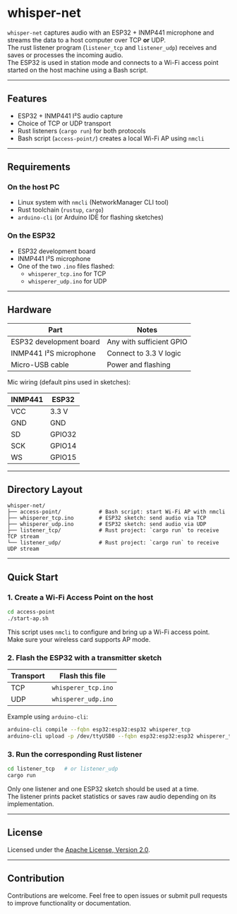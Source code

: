 # whisper-net

`whisper-net` captures audio with an ESP32 + INMP441 microphone and streams the data to a host computer over TCP **or** UDP.  
The rust listener program (`listener_tcp` and `listener_udp`) receives and saves or processes the incoming audio.  
The ESP32 is used in station mode and connects to a Wi-Fi access point started on the host machine using a Bash script.

---

## Features

- ESP32 + INMP441 I²S audio capture  
- Choice of TCP or UDP transport  
- Rust listeners (`cargo run`) for both protocols  
- Bash script (`access-point/`) creates a local Wi-Fi AP using `nmcli`  

---

## Requirements

### On the host PC

- Linux system with `nmcli` (NetworkManager CLI tool)
- Rust toolchain (`rustup`, `cargo`)
- `arduino-cli` (or Arduino IDE for flashing sketches)

### On the ESP32

- ESP32 development board
- INMP441 I²S microphone
- One of the two `.ino` files flashed:
  - `whisperer_tcp.ino` for TCP
  - `whisperer_udp.ino` for UDP

---

## Hardware

| Part | Notes |
|------|-------|
| ESP32 development board | Any with sufficient GPIO |
| INMP441 I²S microphone  | Connect to 3.3 V logic |
| Micro-USB cable         | Power and flashing |

Mic wiring (default pins used in sketches):

| INMP441 | ESP32 |
|---------|-------|
| VCC     | 3.3 V |
| GND     | GND   |
| SD      | GPIO32 |
| SCK     | GPIO14 |
| WS      | GPIO15 |

---

## Directory Layout

```
whisper-net/
├── access-point/            # Bash script: start Wi-Fi AP with nmcli
├── whisperer_tcp.ino        # ESP32 sketch: send audio via TCP
├── whisperer_udp.ino        # ESP32 sketch: send audio via UDP
├── listener_tcp/            # Rust project: `cargo run` to receive TCP stream
└── listener_udp/            # Rust project: `cargo run` to receive UDP stream
```

---

## Quick Start

### 1. Create a Wi-Fi Access Point on the host

```bash
cd access-point
./start-ap.sh
```

This script uses `nmcli` to configure and bring up a Wi-Fi access point.  
Make sure your wireless card supports AP mode.

### 2. Flash the ESP32 with a transmitter sketch

| Transport | Flash this file |
|-----------|-----------------|
| TCP       | `whisperer_tcp.ino` |
| UDP       | `whisperer_udp.ino` |

Example using `arduino-cli`:

```bash
arduino-cli compile --fqbn esp32:esp32:esp32 whisperer_tcp
arduino-cli upload -p /dev/ttyUSB0 --fqbn esp32:esp32:esp32 whisperer_tcp
```

### 3. Run the corresponding Rust listener

```bash
cd listener_tcp   # or listener_udp
cargo run
```

Only one listener and one ESP32 sketch should be used at a time.  
The listener prints packet statistics or saves raw audio depending on its implementation.

---

## License

Licensed under the [Apache License, Version 2.0](LICENSE).

---

## Contribution

Contributions are welcome. Feel free to open issues or submit pull requests to improve functionality or documentation.
